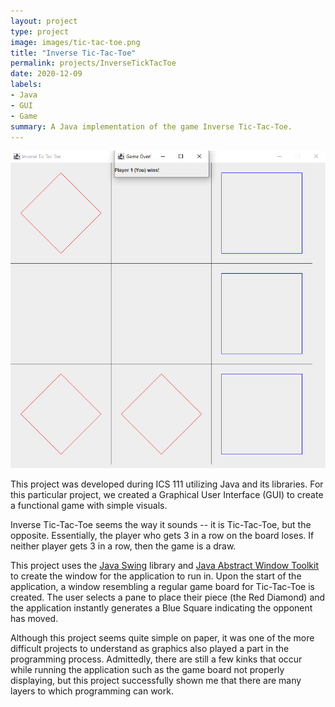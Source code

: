 ```yaml
---
layout: project
type: project
image: images/tic-tac-toe.png
title: "Inverse Tic-Tac-Toe"
permalink: projects/InverseTickTacToe
date: 2020-12-09
labels:
- Java
- GUI
- Game
summary: A Java implementation of the game Inverse Tic-Tac-Toe.
---
```

![](../images/InverseTicTacToe.png)

This project was developed during ICS 111 utilizing Java and its libraries. For this particular project, we created a Graphical User Interface (GUI) to create a functional game with simple visuals.

Inverse Tic-Tac-Toe seems the way it sounds -- it is Tic-Tac-Toe, but the opposite. Essentially, the player who gets 3 in a row on the board loses. If neither player gets 3 in a row, then the game is a draw.

This project uses the [Java Swing](https://docs.oracle.com/javase/7/docs/api/javax/swing/package-summary.html) library and [Java Abstract Window Toolkit](https://docs.oracle.com/javase/7/docs/api/java/awt/package-summary.html) to create the window for the application to run in. Upon the start of the application, a window resembling a regular game board for Tic-Tac-Toe is created. The user selects a pane to place their piece (the Red Diamond) and the application instantly generates a Blue Square indicating the opponent has moved. 

Although this project seems quite simple on paper, it was one of the more difficult projects to understand as graphics also played a part in the programming process. Admittedly, there are still a few kinks that occur while running the application such as the game board not properly displaying, but this project successfully shown me that there are many layers to which programming can work.

